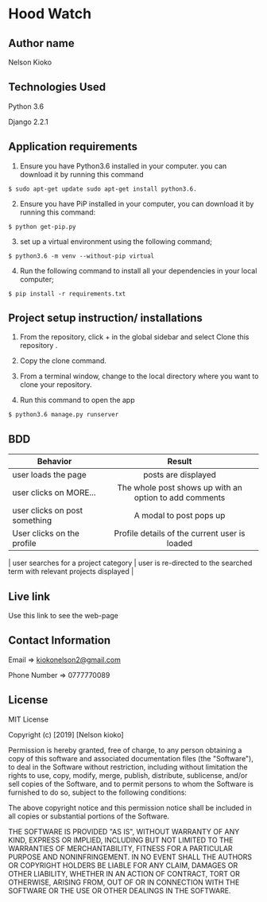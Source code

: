 # Hood Watch

## Author name

Nelson Kioko

## Technologies Used

Python 3.6

Django 2.2.1

## Application requirements

1. Ensure you have Python3.6 installed in your computer. you can download it by running this command

`$ sudo apt-get update sudo apt-get install python3.6.`

2. Ensure you have PiP installed in your computer, you can download it by running this command:

`$ python get-pip.py`

3. set up a virtual environment using the following command;

`$ python3.6 -m venv --without-pip virtual`

4. Run the following command to install all your dependencies in your local computer;

`$ pip install -r requirements.txt`

## Project setup instruction/ installations


1. From the repository, click + in the global sidebar and select Clone this repository .

2.  Copy the clone command.

3.  From a terminal window, change to the local directory where you want to clone your repository.



4. Run this command to open the app

`$ python3.6 manage.py runserver`


## BDD

| Behavior        | Result |
| ------------- |:----:|
| user loads the page | posts are displayed |
| user clicks on MORE... |The whole post shows up with an option to add comments|
| user clicks on post something | A modal to post pops up|
| User clicks on the profile | Profile details of the current user is loaded |

| user searches for a project category  | user is re-directed to the searched term with relevant projects displayed |




## Live link

Use this link to see the web-page  



## Contact Information

Email => kiokonelson2@gmail.com

Phone Number => 0777770089

## License

MIT License

Copyright (c) [2019] [Nelson kioko]

Permission is hereby granted, free of charge, to any person obtaining a copy
of this software and associated documentation files (the "Software"), to deal
in the Software without restriction, including without limitation the rights
to use, copy, modify, merge, publish, distribute, sublicense, and/or sell
copies of the Software, and to permit persons to whom the Software is
furnished to do so, subject to the following conditions:

The above copyright notice and this permission notice shall be included in all
copies or substantial portions of the Software.

THE SOFTWARE IS PROVIDED "AS IS", WITHOUT WARRANTY OF ANY KIND, EXPRESS OR
IMPLIED, INCLUDING BUT NOT LIMITED TO THE WARRANTIES OF MERCHANTABILITY,
FITNESS FOR A PARTICULAR PURPOSE AND NONINFRINGEMENT. IN NO EVENT SHALL THE
AUTHORS OR COPYRIGHT HOLDERS BE LIABLE FOR ANY CLAIM, DAMAGES OR OTHER
LIABILITY, WHETHER IN AN ACTION OF CONTRACT, TORT OR OTHERWISE, ARISING FROM,
OUT OF OR IN CONNECTION WITH THE SOFTWARE OR THE USE OR OTHER DEALINGS IN THE
SOFTWARE.
